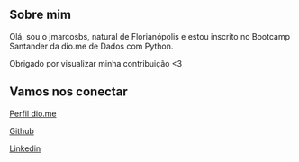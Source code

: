##  Sobre mim
Olá, sou o jmarcosbs, natural de Florianópolis e estou inscrito no Bootcamp Santander da dio.me de Dados com Python.

Obrigado por visualizar minha contribuição <3

##  Vamos nos conectar

[Perfil dio.me](https://www.dio.me/users/jmarcosmmn)

[Github](https://github.com/jmarcosbs)

[Linkedin](https://www.linkedin.com/in/joaomarcos-bs/)

